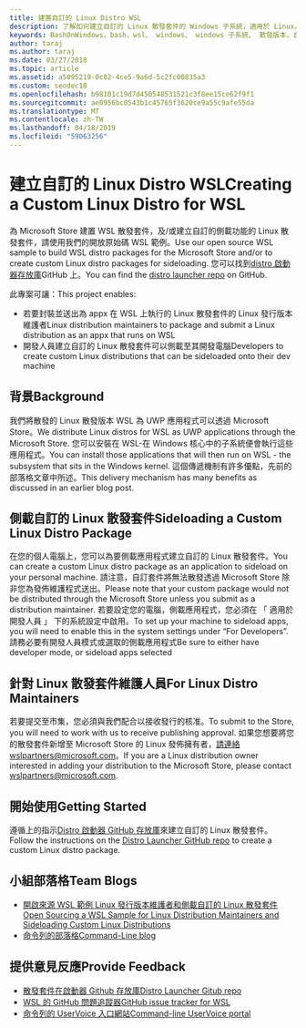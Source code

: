 ```yaml
---
title: 建置自訂的 Linux Distro WSL
description: 了解如何建立自訂的 Linux 散發套件的 Windows 子系統，適用於 Linux。
keywords: BashOnWindows，bash，wsl、 windows、 windows 子系統、 散發版本，自訂
author: taraj
ms.author: taraj
ms.date: 03/27/2018
ms.topic: article
ms.assetid: a5095219-0c82-4ce5-9a6d-5c2fc00835a3
ms.custom: seodec18
ms.openlocfilehash: b98101c19d7d450548531521c3f8ee15ce62f9f1
ms.sourcegitcommit: ae0956bc0543b1c45765f3620ce9a55c9afe55da
ms.translationtype: MT
ms.contentlocale: zh-TW
ms.lasthandoff: 04/18/2019
ms.locfileid: "59063256"
---
```

# <a name="creating-a-custom-linux-distro-for-wsl"></a><span data-ttu-id="ab6ac-104">建立自訂的 Linux Distro WSL</span><span class="sxs-lookup"><span data-stu-id="ab6ac-104">Creating a Custom Linux Distro for WSL</span></span>

<span data-ttu-id="ab6ac-105">為 Microsoft Store 建置 WSL 散發套件，及/或建立自訂的側載功能的 Linux 散發套件，請使用我們的開放原始碼 WSL 範例。</span><span class="sxs-lookup"><span data-stu-id="ab6ac-105">Use our open source WSL sample to build WSL distro packages for the Microsoft Store and/or to create custom Linux distro packages for sideloading.</span></span> <span data-ttu-id="ab6ac-106">您可以找到[distro 啟動器存放庫](https://github.com/Microsoft/WSL-DistroLauncher)GitHub 上。</span><span class="sxs-lookup"><span data-stu-id="ab6ac-106">You can find the [distro launcher repo](https://github.com/Microsoft/WSL-DistroLauncher) on GitHub.</span></span>

<span data-ttu-id="ab6ac-107">此專案可讓：</span><span class="sxs-lookup"><span data-stu-id="ab6ac-107">This project enables:</span></span>
* <span data-ttu-id="ab6ac-108">若要封裝並送出為 appx 在 WSL 上執行的 Linux 散發套件的 Linux 發行版本維護者</span><span class="sxs-lookup"><span data-stu-id="ab6ac-108">Linux distribution maintainers to package and submit a Linux distribution as an appx that runs on WSL</span></span>
* <span data-ttu-id="ab6ac-109">開發人員建立自訂的 Linux 散發套件可以側載至其開發電腦</span><span class="sxs-lookup"><span data-stu-id="ab6ac-109">Developers to create custom Linux distributions that can be sideloaded onto their dev machine</span></span>

## <a name="background"></a><span data-ttu-id="ab6ac-110">背景</span><span class="sxs-lookup"><span data-stu-id="ab6ac-110">Background</span></span>
<span data-ttu-id="ab6ac-111">我們將散發的 Linux 散發版本 WSL 為 UWP 應用程式可以透過 Microsoft Store。</span><span class="sxs-lookup"><span data-stu-id="ab6ac-111">We distribute Linux distros for WSL as UWP applications through the Microsoft Store.</span></span> <span data-ttu-id="ab6ac-112">您可以安裝在 WSL-在 Windows 核心中的子系統便會執行這些應用程式。</span><span class="sxs-lookup"><span data-stu-id="ab6ac-112">You can install those applications that will then run on WSL - the subsystem that sits in the Windows kernel.</span></span> <span data-ttu-id="ab6ac-113">這個傳遞機制有許多優點，先前的部落格文章中所述。</span><span class="sxs-lookup"><span data-stu-id="ab6ac-113">This delivery mechanism has many benefits as discussed in an earlier blog post.</span></span>

## <a name="sideloading-a-custom-linux-distro-package"></a><span data-ttu-id="ab6ac-114">側載自訂的 Linux 散發套件</span><span class="sxs-lookup"><span data-stu-id="ab6ac-114">Sideloading a Custom Linux Distro Package</span></span>
<span data-ttu-id="ab6ac-115">在您的個人電腦上，您可以為要側載應用程式建立自訂的 Linux 散發套件。</span><span class="sxs-lookup"><span data-stu-id="ab6ac-115">You can create a custom Linux distro package as an application to sideload on your personal machine.</span></span> <span data-ttu-id="ab6ac-116">請注意，自訂套件將無法散發透過 Microsoft Store 除非您為發佈維護程式送出。</span><span class="sxs-lookup"><span data-stu-id="ab6ac-116">Please note that your custom package would not be distributed through the Microsoft Store unless you submit as a distribution maintainer.</span></span>
<span data-ttu-id="ab6ac-117">若要設定您的電腦，側載應用程式，您必須在 「 適用於開發人員 」 下的系統設定中啟用。</span><span class="sxs-lookup"><span data-stu-id="ab6ac-117">To set up your machine to sideload apps, you will need to enable this in the system settings under “For Developers”.</span></span>  <span data-ttu-id="ab6ac-118">請務必要有開發人員模式或選取的側載應用程式</span><span class="sxs-lookup"><span data-stu-id="ab6ac-118">Be sure to either have developer mode, or sideload apps selected</span></span>

## <a name="for-linux-distro-maintainers"></a><span data-ttu-id="ab6ac-119">針對 Linux 散發套件維護人員</span><span class="sxs-lookup"><span data-stu-id="ab6ac-119">For Linux Distro Maintainers</span></span>
<span data-ttu-id="ab6ac-120">若要提交至市集，您必須與我們配合以接收發行的核准。</span><span class="sxs-lookup"><span data-stu-id="ab6ac-120">To submit to the Store, you will need to work with us to receive publishing approval.</span></span> <span data-ttu-id="ab6ac-121">如果您想要將您的散發套件新增至 Microsoft Store 的 Linux 發佈擁有者，請連絡wslpartners@microsoft.com。</span><span class="sxs-lookup"><span data-stu-id="ab6ac-121">If you are a Linux distribution owner interested in adding your distribution to the Microsoft Store, please contact wslpartners@microsoft.com.</span></span>

## <a name="getting-started"></a><span data-ttu-id="ab6ac-122">開始使用</span><span class="sxs-lookup"><span data-stu-id="ab6ac-122">Getting Started</span></span>
<span data-ttu-id="ab6ac-123">遵循上的指示[Distro 啟動器 GitHub 存放庫](https://github.com/Microsoft/WSL-DistroLauncher)來建立自訂的 Linux 散發套件。</span><span class="sxs-lookup"><span data-stu-id="ab6ac-123">Follow the instructions on the [Distro Launcher GitHub repo](https://github.com/Microsoft/WSL-DistroLauncher) to create a custom Linux distro package.</span></span>

 
## <a name="team-blogs"></a><span data-ttu-id="ab6ac-124">小組部落格</span><span class="sxs-lookup"><span data-stu-id="ab6ac-124">Team Blogs</span></span>
*  [<span data-ttu-id="ab6ac-125">開啟來源 WSL 範例 Linux 發行版本維護者和側載自訂的 Linux 散發套件</span><span class="sxs-lookup"><span data-stu-id="ab6ac-125">Open Sourcing a WSL Sample for Linux Distribution Maintainers and Sideloading Custom Linux Distributions</span></span>](https://blogs.msdn.microsoft.com/commandline/2018/03/26/wsl-distro-launcher/)
* [<span data-ttu-id="ab6ac-126">命令列的部落格</span><span class="sxs-lookup"><span data-stu-id="ab6ac-126">Command-Line blog</span></span>](https://blogs.msdn.microsoft.com/commandline/)

## <a name="provide-feedback"></a><span data-ttu-id="ab6ac-127">提供意見反應</span><span class="sxs-lookup"><span data-stu-id="ab6ac-127">Provide Feedback</span></span>
* [<span data-ttu-id="ab6ac-128">散發套件在啟動器 Github 存放庫</span><span class="sxs-lookup"><span data-stu-id="ab6ac-128">Distro Launcher Gitub repo</span></span>](https://github.com/Microsoft/WSL-DistroLauncher)
* [<span data-ttu-id="ab6ac-129">WSL 的 GitHub 問題追蹤器</span><span class="sxs-lookup"><span data-stu-id="ab6ac-129">GitHub issue tracker for WSL</span></span>](https://github.com/Microsoft/BashOnWindows/issues)
* [<span data-ttu-id="ab6ac-130">命令列的 UserVoice 入口網站</span><span class="sxs-lookup"><span data-stu-id="ab6ac-130">Command-line UserVoice portal</span></span>](https://wpdev.uservoice.com/forums/266908-command-prompt-console-bash-on-ubuntu-on-windo/category/161892-bash)
